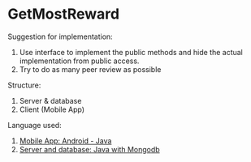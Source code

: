 # GetMostReward
Suggestion for implementation:
  1. Use interface to implement the public methods and hide the actual implementation from public access.
  2. Try to do as many peer review as possible

Structure:
  1. Server & database
  2. Client (Mobile App)

Language used:
  1. [Mobile App: Android - Java](https://developer.android.com/training/index.html)
  2. [Server and database: Java with Mongodb](https://docs.mongodb.org/getting-started/java/client/)
